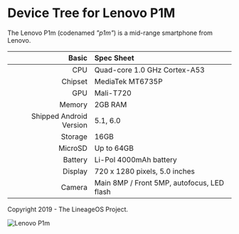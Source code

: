Device Tree for Lenovo P1M
===========================================

The Lenovo P1m (codenamed _"p1m"_) is a mid-range smartphone from Lenovo.

Basic   | Spec Sheet
-------:|:-------------------------
CPU     | Quad-core 1.0 GHz Cortex-A53
Chipset | MediaTek MT6735P
GPU     | Mali-T720
Memory  | 2GB RAM
Shipped Android Version | 5.1, 6.0
Storage | 16GB
MicroSD | Up to 64GB
Battery | Li-Pol 4000mAh battery
Display | 720 x 1280 pixels, 5.0 inches
Camera  | Main 8MP / Front 5MP, autofocus, LED flash

Copyright 2019 - The LineageOS Project.

![Lenovo P1m](https://camo.githubusercontent.com/b73c187eb1ca7bd6ffb4ea0469f1d5b094a5c188/687474703a2f2f7777772e736d61727467697a6d6f2e6e65742f77702d636f6e74656e742f75706c6f6164732f323031352f31302f4c656e6f766f2d564942452d50316d2d312e6a7067 "Lenovo P1M")
